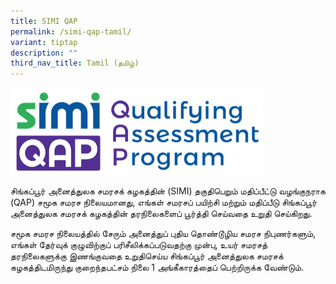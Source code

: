 ```yaml
---
title: SIMI QAP
permalink: /simi-qap-tamil/
variant: tiptap
description: ""
third_nav_title: Tamil (தமிழ்)
---
```

<p></p>
<div class="isomer-image-wrapper">
<img style="width: 80%;" height="auto" width="100%" alt="" src="/images/1544584969835.png">
</div>
<p>சிங்கப்பூர் அனைத்துலக சமரசக் கழகத்தின் (SIMI) தகுதிபெறும் மதிப்பீட்டு
வழங்குநராக (QAP) சமூக சமரச நிலையமானது, எங்கள் சமரசப் பயிற்சி மற்றும் மதிப்பீடு
சிங்கப்பூர் அனைத்துலக சமரசக் கழகத்தின் தரநிலைகளைப் பூர்த்தி செய்வதை உறுதி
செய்கிறது.</p>
<p>சமூக சமரச நிலையத்தில் சேரும் அனைத்துப் புதிய தொண்டூழிய சமரச நிபுணர்களும்,
எங்கள் தேர்வுக் குழுவிற்குப் பரிசீலிக்கப்படுவதற்கு முன்பு, உயர் சமரசத்
தரநிலைகளுக்கு இணங்குவதை உறுதிசெய்ய சிங்கப்பூர் அனைத்துலக சமரசக் கழகத்திடமிருந்து
குறைந்தபட்சம் நிலை 1 அங்கீகாரத்தைப் பெற்றிருக்க வேண்டும்.</p>